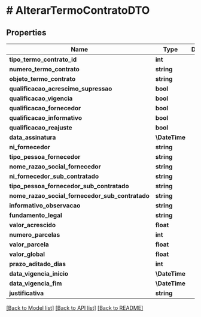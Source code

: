 # # AlterarTermoContratoDTO

## Properties

Name | Type | Description | Notes
------------ | ------------- | ------------- | -------------
**tipo_termo_contrato_id** | **int** |  |
**numero_termo_contrato** | **string** |  | [optional]
**objeto_termo_contrato** | **string** |  |
**qualificacao_acrescimo_supressao** | **bool** |  |
**qualificacao_vigencia** | **bool** |  |
**qualificacao_fornecedor** | **bool** |  |
**qualificacao_informativo** | **bool** |  |
**qualificacao_reajuste** | **bool** |  |
**data_assinatura** | **\DateTime** |  |
**ni_fornecedor** | **string** |  | [optional]
**tipo_pessoa_fornecedor** | **string** |  | [optional]
**nome_razao_social_fornecedor** | **string** |  | [optional]
**ni_fornecedor_sub_contratado** | **string** |  | [optional]
**tipo_pessoa_fornecedor_sub_contratado** | **string** |  | [optional]
**nome_razao_social_fornecedor_sub_contratado** | **string** |  | [optional]
**informativo_observacao** | **string** |  | [optional]
**fundamento_legal** | **string** |  | [optional]
**valor_acrescido** | **float** |  | [optional]
**numero_parcelas** | **int** |  | [optional]
**valor_parcela** | **float** |  | [optional]
**valor_global** | **float** |  | [optional]
**prazo_aditado_dias** | **int** |  | [optional]
**data_vigencia_inicio** | **\DateTime** |  | [optional]
**data_vigencia_fim** | **\DateTime** |  | [optional]
**justificativa** | **string** |  | [optional]

[[Back to Model list]](../../README.md#models) [[Back to API list]](../../README.md#endpoints) [[Back to README]](../../README.md)
